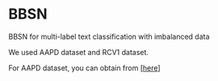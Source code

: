 # BBSN
BBSN for multi-label text classification with imbalanced data

We used AAPD dataset and RCV1 dataset.

For AAPD dataset, you can obtain from [[here](https://github.com/EMNLP2019LSAN/LSAN)]
